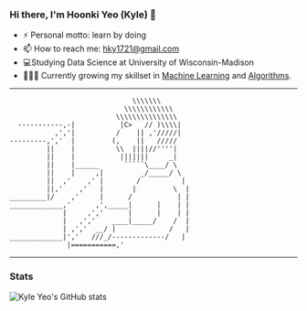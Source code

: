 
### Hi there, I'm Hoonki Yeo (Kyle) 👋
- ⚡ Personal motto: learn by doing
- 📫 How to reach me: hky1721@gmail.com
- 💻Studying Data Science at University of Wisconsin-Madison
- 👨🏽‍💻 Currently growing my skillset in [Machine Learning](https://github.com/hoonkiyeo/machine-learning) and [Algorithms](https://github.com/hoonkiyeo/baekjoon).
---

```  
                              \\\\\\\
                            \\\\\\\\\\\\
                          \\\\\\\\\\\\\\\
  -----------,-|           |C>   // )\\\\|
           ,','|          /    || ,'/////|
---------,','  |         (,    ||   /////
         ||    |          \\  ||||//''''|
         ||    |           |||||||     _|
         ||    |______      `````\____/ \
         ||    |     ,|         _/_____/ \
         ||  ,'    ,' |        /          |
         ||,'    ,'   |       |         \  |
_________|/    ,'     |      /           | |
_____________,'      ,',_____|      |    | |
             |     ,','      |      |    | |
             |   ,','    ____|_____/    /  |
             | ,','  __/ |             /   |
_____________|','   ///_/-------------/   |
              |===========,'
```

---
### Stats
![Kyle Yeo's GitHub stats](https://github-readme-stats.vercel.app/api?username=hoonkiyeo&show_icons=true&theme=tokyonight)


